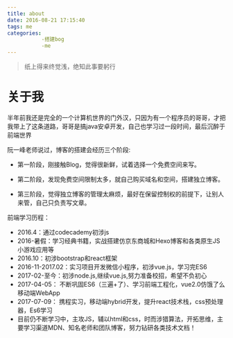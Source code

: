 ```yaml
---
title: about
date: 2016-08-21 17:15:40
tags: me
categories: 
           -搭建bog
           -me
---
```

>纸上得来终觉浅，绝知此事要躬行


# 关于我 #
半年前我还是完全的一个计算机世界的门外汉，只因为有一个程序员的哥哥，才把我带上了这条道路，哥哥是搞java安卓开发，自己也学习过一段时间，最后沉醉于前端世界

阮一峰老师说过，博客的搭建会经历三个阶段:

- 第一阶段，刚接触Blog，觉得很新鲜，试着选择一个免费空间来写。

- 第二阶段，发现免费空间限制太多，就自己购买域名和空间，搭建独立博客。


- 第三阶段，觉得独立博客的管理太麻烦，最好在保留控制权的前提下，让别人来管，自己只负责写文章。

前端学习历程：

- 2016.4：通过codecademy初涉js
- 2016-暑假：学习经典书籍，实战搭建仿京东商城和Hexo博客和各类原生JS小游戏应用等
- 2016.10：初涉bootstrap和react框架
- 2016-11-2017.02：实习项目开发微信小程序，初涉vue.js，学习完ES6
- 2017-02-至今：初涉node.js,继续vue.js,努力准备校招，希望不负初心
- 2017-04-05： 不断巩固ES6（三遍+了）、学习前端工程化，vue2.0仿饿了么移动端WebApp
- 2017-07-09： 携程实习，移动端hybrid开发，提升react技术栈，css预处理器，Es6学习
- 目前仍不断学习中，主攻JS，辅以html和css，时而涉猎算法，开拓思维，主要学习渠道MDN、知名老师和团队博客，努力钻研各类技术文档！





